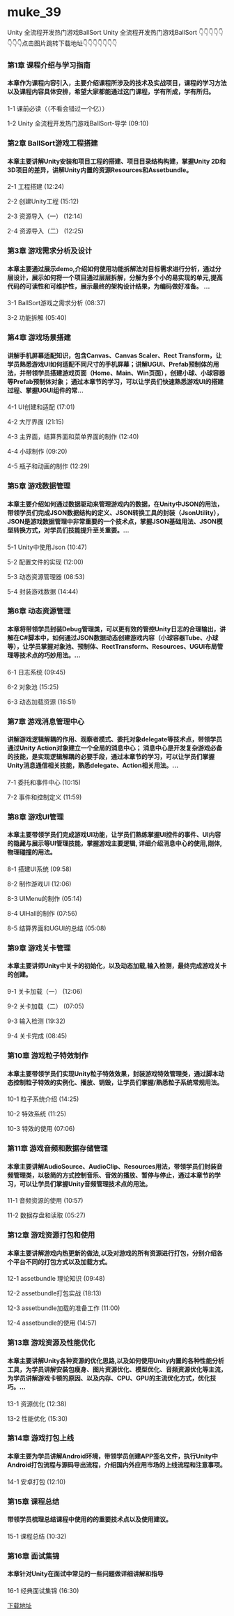 # muke_39
Unity 全流程开发热门游戏BallSort
Unity 全流程开发热门游戏BallSort
👇👇👇👇👇👇👇👇点击图片跳转下载地址👇👇👇👇👇👇👇
### 第1章 课程介绍与学习指南 

#### 本章作为课程内容引入，主要介绍课程所涉及的技术及实战项目，课程的学习方法以及课程内容具体安排，希望大家都能通过这门课程，学有所成，学有所归。
1-1 课前必读（（不看会错过一个亿））

1-2 Unity 全流程开发热门游戏BallSort-导学 (09:10)


### 第2章 BallSort游戏工程搭建

#### 本章主要讲解Unity安装和项目工程的搭建、项目目录结构构建，掌握Unity 2D和3D项目的差异，讲解Unity内置的资源Resources和Assetbundle。
2-1 工程搭建 (12:24)

2-2 创建Unity工程 (15:12)

2-3 资源导入（一） (12:14)

2-4 资源导入（二） (12:25)


### 第3章 游戏需求分析及设计

#### 本章主要通过展示demo,介绍如何使用功能拆解法对目标需求进行分析，通过分层设计，展示如何将一个项目通过层层拆解，分解为多个小的易实现的单元,提高代码的可读性和可维护性，展示最终的架构设计结果，为编码做好准备。 ...
3-1 BallSort游戏之需求分析 (08:37)

3-2 功能拆解 (05:40)


### 第4章 游戏场景搭建 

#### 讲解手机屏幕适配知识，包含Canvas、Canvas Scaler、Rect Transform，让学员熟悉游戏UI如何适配不同尺寸的手机屏幕；讲解UGUI、Prefab预制体的用法，并带领学员搭建游戏页面（Home、Main、Win页面），创建小球、小球容器等Prefab预制体对象； 通过本章节的学习，可以让学员们快速熟悉游戏UI的搭建过程、掌握UGUI组件的常...
4-1 UI创建和适配 (17:01)

4-2 大厅界面 (21:15)

4-3 主界面，结算界面和菜单界面的制作 (12:40)

4-4 小球制作 (09:20)

4-5 瓶子和动画的制作 (12:29)


### 第5章 游戏数据管理

#### 本章主要介绍如何通过数据驱动来管理游戏内的数据，在Unity中JSON的用法，带领学员们完成JSON数据结构的定义、JSON转换工具的封装（JsonUtility），JSON是游戏数据管理中非常重要的一个技术点，掌握JSON基础用法、JSON模型转换方式，对学员们技能提升至关重要。...
5-1 Unity中使用Json (10:47)

5-2 配置文件的实现 (12:00)

5-3 动态资源管理器 (08:53)

5-4 封装游戏数据 (14:44)


### 第6章 动态资源管理

#### 本章将带领学员封装Debug管理类，可以更有效的管控Unity日志的合理输出，讲解在C#脚本中，如何通过JSON数据动态创建游戏内容（小球容器Tube、小球等），让学员掌握对象池、预制体、RectTransform、Resources、UGUI布局管理等技术点的巧妙用法。...
6-1 日志系统 (09:45)

6-2 对象池 (15:25)

6-3 动态加载资源 (16:51)


### 第7章 游戏消息管理中心

#### 讲解游戏逻辑解耦的作用、观察者模式、委托对象delegate等技术点，带领学员通过Unity Action对象建立一个全局的消息中心； 消息中心是开发复杂游戏必备的技能，是实现逻辑解耦的必要手段，通过本章节的学习，可以让学员们掌握Unity消息通信相关技能，熟悉delegate、Action相关用法。...
7-1 委托和事件中心 (10:15)

7-2 事件和控制定义 (11:59)


### 第8章 游戏UI管理

#### 本章主要带领学员们完成游戏UI功能，让学员们熟练掌握UI控件的事件、UI内容的隐藏与展示等UI管理技能，掌握游戏主要逻辑, 详细介绍消息中心的使用,刚体,物理碰撞的用法。
8-1 搭建UI系统 (09:58)

8-2 制作游戏UI (12:06)

8-3 UIMenu的制作 (05:14)

8-4 UIHall的制作 (07:56)

8-5 结算界面和UGUI的总结 (05:08)


### 第9章 游戏关卡管理

#### 本章主要讲师Unity中关卡的初始化，以及动态加载,输入检测，最终完成游戏关卡的创建。
9-1 关卡加载（一） (12:06)

9-2 关卡加载（二） (07:05)

9-3 输入检测 (19:32)

9-4 关卡完成 (08:45)


### 第10章 游戏粒子特效制作

#### 本章主要带领学员们实现Unity粒子特效效果，封装游戏特效管理类，通过脚本动态控制粒子特效的实例化、播放、销毁，让学员们掌握/熟悉粒子系统常规用法。
10-1 粒子系统介绍 (14:25)

10-2 特效系统 (11:25)

10-3 特效的使用 (07:06)


### 第11章 游戏音频和数据存储管理

#### 本章主要讲解AudioSource、AudioClip、Resources用法，带领学员们封装音频管理类，以极简的方式控制音乐、音效的播放、暂停与停止，通过本章节的学习，可以让学员们掌握Unity音频管理技术点的用法。
11-1 音频资源的使用 (10:57)

11-2 数据存盘和读取 (05:27)


### 第12章 游戏资源打包和使用

#### 本章主要讲解游戏内热更新的做法,以及对游戏的所有资源进行打包，分别介绍各个平台不同的打包方式以及加载方式。
12-1 assetbundle 理论知识 (09:48)

12-2 assetbundle打包实战 (18:13)

12-3 assetbundle加载的准备工作 (11:00)

12-4 assetbundle的使用 (14:57)


### 第13章 游戏资源及性能优化

#### 本章主要讲解Unity各种资源的优化思路,以及如何使用Unity内置的各种性能分析工具，为学员讲解安装包瘦身、图片资源优化、模型优化、音频资源优化等主流，为学员讲解游戏卡顿的原因、以及内存、CPU、GPU的主流优化方式，优化技巧。...
13-1 资源优化 (12:38)

13-2 性能优化 (15:30)


### 第14章 游戏打包上线

#### 本章主要为学员讲解Android环境，带领学员创建APP签名文件，执行Unity中Android打包流程与源码导出流程，介绍国内外应用市场的上线流程和注意事项。
14-1 安卓打包 (12:10)


### 第15章 课程总结

#### 带领学员梳理总结课程中使用的的重要技术点以及使用建议。
15-1 课程总结 (10:32)


### 第16章 面试集锦

#### 本章针对Unity在面试中常见的一些问题做详细讲解和指导
16-1 经典面试集锦 (16:30)


[下载地址](https://51xueit.vip "下载地址")
